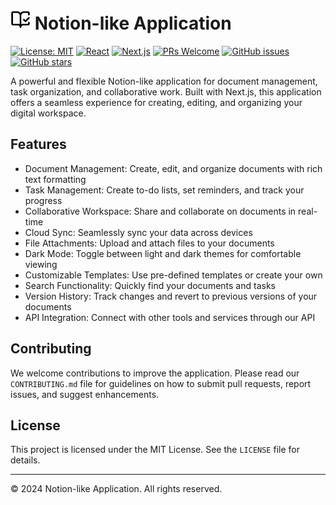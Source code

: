 # <img src="https://github.com/lucide-icons/lucide/blob/main/icons/book-open-check.svg" width="32" height="32" alt="Notion-like App Logo"> Notion-like Application

[![License: MIT](https://img.shields.io/badge/License-MIT-yellow.svg)](https://opensource.org/licenses/MIT)
[![React](https://img.shields.io/badge/React-18.2.0-blue.svg)](https://reactjs.org/)
[![Next.js](https://img.shields.io/badge/Next.js-13.0.0-black.svg)](https://nextjs.org/)
[![PRs Welcome](https://img.shields.io/badge/PRs-welcome-brightgreen.svg?style=flat-square)](http://makeapullrequest.com)
[![GitHub issues](https://img.shields.io/github/issues/feichai0017/notion-like.svg)](https://github.com/feichai0017/notion-like/issues)
[![GitHub stars](https://img.shields.io/github/stars/feichai0017/notion-like.svg)](https://github.com/feichai0017/notion-like/stargazers)

A powerful and flexible Notion-like application for document management, task organization, and collaborative work. Built with Next.js, this application offers a seamless experience for creating, editing, and organizing your digital workspace.

## Features

- Document Management: Create, edit, and organize documents with rich text formatting
- Task Management: Create to-do lists, set reminders, and track your progress
- Collaborative Workspace: Share and collaborate on documents in real-time
- Cloud Sync: Seamlessly sync your data across devices
- File Attachments: Upload and attach files to your documents
- Dark Mode: Toggle between light and dark themes for comfortable viewing
- Customizable Templates: Use pre-defined templates or create your own
- Search Functionality: Quickly find your documents and tasks
- Version History: Track changes and revert to previous versions of your documents
- API Integration: Connect with other tools and services through our API



## Contributing

We welcome contributions to improve the application. Please read our `CONTRIBUTING.md` file for guidelines on how to submit pull requests, report issues, and suggest enhancements.

## License

This project is licensed under the MIT License. See the `LICENSE` file for details.

---

© 2024 Notion-like Application. All rights reserved.
